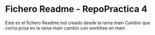 # Fichero Readme - RepoPractica 4
Este es el fichero Readme.md creado desde la rama main
Cambio que corria prisa en la rama main
cambio con worktree en main
